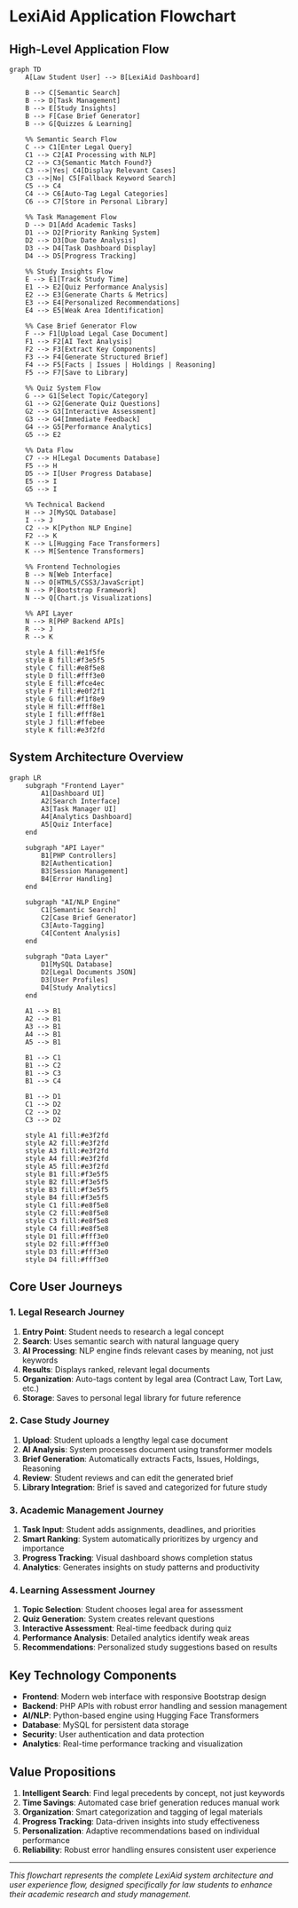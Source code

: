 # LexiAid Application Flowchart

## High-Level Application Flow

```mermaid
graph TD
    A[Law Student User] --> B[LexiAid Dashboard]
    
    B --> C[Semantic Search]
    B --> D[Task Management]
    B --> E[Study Insights]
    B --> F[Case Brief Generator]
    B --> G[Quizzes & Learning]
    
    %% Semantic Search Flow
    C --> C1[Enter Legal Query]
    C1 --> C2[AI Processing with NLP]
    C2 --> C3{Semantic Match Found?}
    C3 -->|Yes| C4[Display Relevant Cases]
    C3 -->|No| C5[Fallback Keyword Search]
    C5 --> C4
    C4 --> C6[Auto-Tag Legal Categories]
    C6 --> C7[Store in Personal Library]
    
    %% Task Management Flow
    D --> D1[Add Academic Tasks]
    D1 --> D2[Priority Ranking System]
    D2 --> D3[Due Date Analysis]
    D3 --> D4[Task Dashboard Display]
    D4 --> D5[Progress Tracking]
    
    %% Study Insights Flow
    E --> E1[Track Study Time]
    E1 --> E2[Quiz Performance Analysis]
    E2 --> E3[Generate Charts & Metrics]
    E3 --> E4[Personalized Recommendations]
    E4 --> E5[Weak Area Identification]
    
    %% Case Brief Generator Flow
    F --> F1[Upload Legal Case Document]
    F1 --> F2[AI Text Analysis]
    F2 --> F3[Extract Key Components]
    F3 --> F4[Generate Structured Brief]
    F4 --> F5[Facts | Issues | Holdings | Reasoning]
    F5 --> F7[Save to Library]
    
    %% Quiz System Flow
    G --> G1[Select Topic/Category]
    G1 --> G2[Generate Quiz Questions]
    G2 --> G3[Interactive Assessment]
    G3 --> G4[Immediate Feedback]
    G4 --> G5[Performance Analytics]
    G5 --> E2
    
    %% Data Flow
    C7 --> H[Legal Documents Database]
    F5 --> H
    D5 --> I[User Progress Database]
    E5 --> I
    G5 --> I
    
    %% Technical Backend
    H --> J[MySQL Database]
    I --> J
    C2 --> K[Python NLP Engine]
    F2 --> K
    K --> L[Hugging Face Transformers]
    K --> M[Sentence Transformers]
    
    %% Frontend Technologies
    B --> N[Web Interface]
    N --> O[HTML5/CSS3/JavaScript]
    N --> P[Bootstrap Framework]
    N --> Q[Chart.js Visualizations]
    
    %% API Layer
    N --> R[PHP Backend APIs]
    R --> J
    R --> K
    
    style A fill:#e1f5fe
    style B fill:#f3e5f5
    style C fill:#e8f5e8
    style D fill:#fff3e0
    style E fill:#fce4ec
    style F fill:#e0f2f1
    style G fill:#f1f8e9
    style H fill:#fff8e1
    style I fill:#fff8e1
    style J fill:#ffebee
    style K fill:#e3f2fd
```

## System Architecture Overview

```mermaid
graph LR
    subgraph "Frontend Layer"
        A1[Dashboard UI]
        A2[Search Interface]
        A3[Task Manager UI]
        A4[Analytics Dashboard]
        A5[Quiz Interface]
    end
    
    subgraph "API Layer"
        B1[PHP Controllers]
        B2[Authentication]
        B3[Session Management]
        B4[Error Handling]
    end
    
    subgraph "AI/NLP Engine"
        C1[Semantic Search]
        C2[Case Brief Generator]
        C3[Auto-Tagging]
        C4[Content Analysis]
    end
    
    subgraph "Data Layer"
        D1[MySQL Database]
        D2[Legal Documents JSON]
        D3[User Profiles]
        D4[Study Analytics]
    end
    
    A1 --> B1
    A2 --> B1
    A3 --> B1
    A4 --> B1
    A5 --> B1
    
    B1 --> C1
    B1 --> C2
    B1 --> C3
    B1 --> C4
    
    B1 --> D1
    C1 --> D2
    C2 --> D2
    C3 --> D2
    
    style A1 fill:#e3f2fd
    style A2 fill:#e3f2fd
    style A3 fill:#e3f2fd
    style A4 fill:#e3f2fd
    style A5 fill:#e3f2fd
    style B1 fill:#f3e5f5
    style B2 fill:#f3e5f5
    style B3 fill:#f3e5f5
    style B4 fill:#f3e5f5
    style C1 fill:#e8f5e8
    style C2 fill:#e8f5e8
    style C3 fill:#e8f5e8
    style C4 fill:#e8f5e8
    style D1 fill:#fff3e0
    style D2 fill:#fff3e0
    style D3 fill:#fff3e0
    style D4 fill:#fff3e0
```

## Core User Journeys

### 1. Legal Research Journey
1. **Entry Point**: Student needs to research a legal concept
2. **Search**: Uses semantic search with natural language query
3. **AI Processing**: NLP engine finds relevant cases by meaning, not just keywords
4. **Results**: Displays ranked, relevant legal documents
5. **Organization**: Auto-tags content by legal area (Contract Law, Tort Law, etc.)
6. **Storage**: Saves to personal legal library for future reference

### 2. Case Study Journey
1. **Upload**: Student uploads a lengthy legal case document
2. **AI Analysis**: System processes document using transformer models
3. **Brief Generation**: Automatically extracts Facts, Issues, Holdings, Reasoning
4. **Review**: Student reviews and can edit the generated brief
5. **Library Integration**: Brief is saved and categorized for future study

### 3. Academic Management Journey
1. **Task Input**: Student adds assignments, deadlines, and priorities
2. **Smart Ranking**: System automatically prioritizes by urgency and importance
3. **Progress Tracking**: Visual dashboard shows completion status
4. **Analytics**: Generates insights on study patterns and productivity

### 4. Learning Assessment Journey
1. **Topic Selection**: Student chooses legal area for assessment
2. **Quiz Generation**: System creates relevant questions
3. **Interactive Assessment**: Real-time feedback during quiz
4. **Performance Analysis**: Detailed analytics identify weak areas
5. **Recommendations**: Personalized study suggestions based on results

## Key Technology Components

- **Frontend**: Modern web interface with responsive Bootstrap design
- **Backend**: PHP APIs with robust error handling and session management
- **AI/NLP**: Python-based engine using Hugging Face Transformers
- **Database**: MySQL for persistent data storage
- **Security**: User authentication and data protection
- **Analytics**: Real-time performance tracking and visualization

## Value Propositions

1. **Intelligent Search**: Find legal precedents by concept, not just keywords
2. **Time Savings**: Automated case brief generation reduces manual work
3. **Organization**: Smart categorization and tagging of legal materials
4. **Progress Tracking**: Data-driven insights into study effectiveness
5. **Personalization**: Adaptive recommendations based on individual performance
6. **Reliability**: Robust error handling ensures consistent user experience

---

*This flowchart represents the complete LexiAid system architecture and user experience flow, designed specifically for law students to enhance their academic research and study management.*
